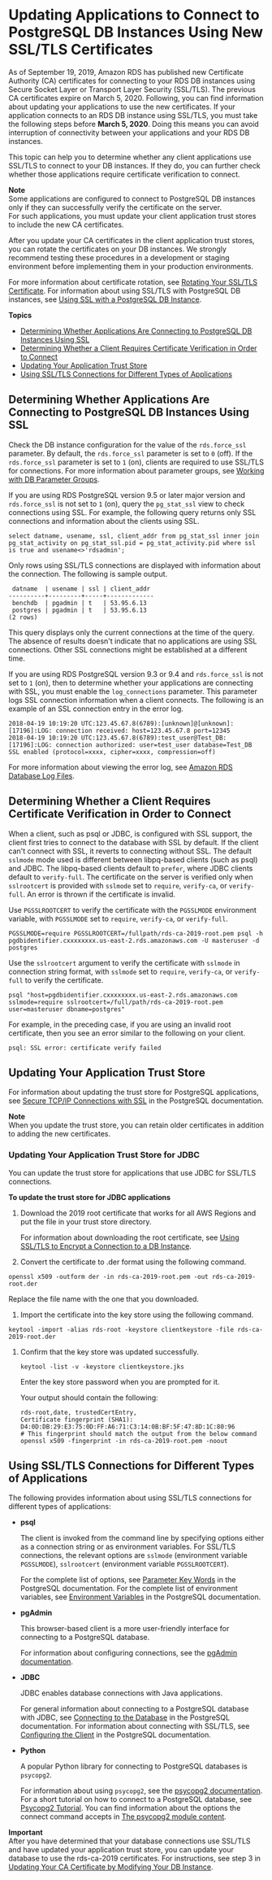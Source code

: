 # Updating Applications to Connect to PostgreSQL DB Instances Using New SSL/TLS Certificates<a name="ssl-certificate-rotation-postgresql"></a>

As of September 19, 2019, Amazon RDS has published new Certificate Authority \(CA\) certificates for connecting to your RDS DB instances using Secure Socket Layer or Transport Layer Security \(SSL/TLS\)\. The previous CA certificates expire on March 5, 2020\. Following, you can find information about updating your applications to use the new certificates\. If your application connects to an RDS DB instance using SSL/TLS, you must take the following steps before **March 5, 2020**\. Doing this means you can avoid interruption of connectivity between your applications and your RDS DB instances\.

This topic can help you to determine whether any client applications use SSL/TLS to connect to your DB instances\. If they do, you can further check whether those applications require certificate verification to connect\. 

**Note**  
Some applications are configured to connect to PostgreSQL DB instances only if they can successfully verify the certificate on the server\.   
For such applications, you must update your client application trust stores to include the new CA certificates\. 

After you update your CA certificates in the client application trust stores, you can rotate the certificates on your DB instances\. We strongly recommend testing these procedures in a development or staging environment before implementing them in your production environments\.

For more information about certificate rotation, see [Rotating Your SSL/TLS Certificate](UsingWithRDS.SSL-certificate-rotation.md)\. For information about using SSL/TLS with PostgreSQL DB instances, see [Using SSL with a PostgreSQL DB Instance](CHAP_PostgreSQL.md#PostgreSQL.Concepts.General.SSL)\.

**Topics**
+ [Determining Whether Applications Are Connecting to PostgreSQL DB Instances Using SSL](#ssl-certificate-rotation-postgresql.determining-server)
+ [Determining Whether a Client Requires Certificate Verification in Order to Connect](#ssl-certificate-rotation-postgresql.determining-client)
+ [Updating Your Application Trust Store](#ssl-certificate-rotation-postgresql.updating-trust-store)
+ [Using SSL/TLS Connections for Different Types of Applications](#ssl-certificate-rotation-postgresql.applications)

## Determining Whether Applications Are Connecting to PostgreSQL DB Instances Using SSL<a name="ssl-certificate-rotation-postgresql.determining-server"></a>

Check the DB instance configuration for the value of the `rds.force_ssl` parameter\. By default, the `rds.force_ssl` parameter is set to `0` \(off\)\. If the `rds.force_ssl` parameter is set to `1` \(on\), clients are required to use SSL/TLS for connections\. For more information about parameter groups, see [Working with DB Parameter Groups](USER_WorkingWithParamGroups.md)\.

If you are using RDS PostgreSQL version 9\.5 or later major version and `rds.force_ssl` is not set to `1` \(on\), query the `pg_stat_ssl` view to check connections using SSL\. For example, the following query returns only SSL connections and information about the clients using SSL\.

```
select datname, usename, ssl, client_addr from pg_stat_ssl inner join pg_stat_activity on pg_stat_ssl.pid = pg_stat_activity.pid where ssl is true and usename<>'rdsadmin';                
```

Only rows using SSL/TLS connections are displayed with information about the connection\. The following is sample output\.

```
 datname  | usename | ssl | client_addr 
----------+---------+-----+-------------
 benchdb  | pgadmin | t   | 53.95.6.13
 postgres | pgadmin | t   | 53.95.6.13
(2 rows)
```

This query displays only the current connections at the time of the query\. The absence of results doesn't indicate that no applications are using SSL connections\. Other SSL connections might be established at a different time\.

If you are using RDS PostgreSQL version 9\.3 or 9\.4 and `rds.force_ssl` is not set to `1` \(on\), then to determine whether your applications are connecting with SSL, you must enable the `log_connections` parameter\. This parameter logs SSL connection information when a client connects\. The following is an example of an SSL connection entry in the error log\.

```
2018-04-19 10:19:20 UTC:123.45.67.8(6789):[unknown]@[unknown]:[17196]:LOG: connection received: host=123.45.67.8 port=12345
2018-04-19 10:19:20 UTC:123.45.67.8(6789):test_user@Test_DB:[17196]:LOG: connection authorized: user=test_user database=Test_DB SSL enabled (protocol=xxxx, cipher=xxxx, compression=off)
```

For more information about viewing the error log, see [Amazon RDS Database Log Files](USER_LogAccess.md)\.

## Determining Whether a Client Requires Certificate Verification in Order to Connect<a name="ssl-certificate-rotation-postgresql.determining-client"></a>

When a client, such as psql or JDBC, is configured with SSL support, the client first tries to connect to the database with SSL by default\. If the client can't connect with SSL, it reverts to connecting without SSL\. The default `sslmode` mode used is different between libpq\-based clients \(such as psql\) and JDBC\. The libpq\-based clients default to `prefer`, where JDBC clients default to `verify-full`\. The certificate on the server is verified only when `sslrootcert` is provided with `sslmode` set to `require`, `verify-ca`, or `verify-full`\. An error is thrown if the certificate is invalid\.

Use `PGSSLROOTCERT` to verify the certificate with the `PGSSLMODE` environment variable, with `PGSSLMODE` set to `require`, `verify-ca`, or `verify-full`\.

```
PGSSLMODE=require PGSSLROOTCERT=/fullpath/rds-ca-2019-root.pem psql -h pgdbidentifier.cxxxxxxxx.us-east-2.rds.amazonaws.com -U masteruser -d postgres                
```

Use the `sslrootcert` argument to verify the certificate with `sslmode` in connection string format, with `sslmode` set to `require`, `verify-ca`, or `verify-full` to verify the certificate\.

```
psql "host=pgdbidentifier.cxxxxxxxx.us-east-2.rds.amazonaws.com sslmode=require sslrootcert=/full/path/rds-ca-2019-root.pem user=masteruser dbname=postgres"                
```

For example, in the preceding case, if you are using an invalid root certificate, then you see an error similar to the following on your client\.

```
psql: SSL error: certificate verify failed               
```

## Updating Your Application Trust Store<a name="ssl-certificate-rotation-postgresql.updating-trust-store"></a>

For information about updating the trust store for PostgreSQL applications, see [Secure TCP/IP Connections with SSL](https://www.postgresql.org/docs/9.5/ssl-tcp.html) in the PostgreSQL documentation\.

**Note**  
When you update the trust store, you can retain older certificates in addition to adding the new certificates\.

### Updating Your Application Trust Store for JDBC<a name="ssl-certificate-rotation-postgresql.updating-trust-store.jdbc"></a>

You can update the trust store for applications that use JDBC for SSL/TLS connections\.

**To update the trust store for JDBC applications**

1. Download the 2019 root certificate that works for all AWS Regions and put the file in your trust store directory\.

   For information about downloading the root certificate, see [Using SSL/TLS to Encrypt a Connection to a DB Instance](UsingWithRDS.SSL.md)\.

1.  Convert the certificate to \.der format using the following command\.

   ```
   openssl x509 -outform der -in rds-ca-2019-root.pem -out rds-ca-2019-root.der                    
   ```

   Replace the file name with the one that you downloaded\.

1.  Import the certificate into the key store using the following command\. 

   ```
   keytool -import -alias rds-root -keystore clientkeystore -file rds-ca-2019-root.der                    
   ```

1. Confirm that the key store was updated successfully\.

   ```
   keytool -list -v -keystore clientkeystore.jks                        
   ```

   Enter the key store password when you are prompted for it\.

   Your output should contain the following:

   ```
   rds-root,date, trustedCertEntry, 
   Certificate fingerprint (SHA1): D4:0D:DB:29:E3:75:0D:FF:A6:71:C3:14:0B:BF:5F:47:8D:1C:80:96
   # This fingerprint should match the output from the below command
   openssl x509 -fingerprint -in rds-ca-2019-root.pem -noout
   ```

## Using SSL/TLS Connections for Different Types of Applications<a name="ssl-certificate-rotation-postgresql.applications"></a>

The following provides information about using SSL/TLS connections for different types of applications:
+ **psql**

  The client is invoked from the command line by specifying options either as a connection string or as environment variables\. For SSL/TLS connections, the relevant options are `sslmode` \(environment variable `PGSSLMODE`\), `sslrootcert` \(environment variable `PGSSLROOTCERT`\)\.

  For the complete list of options, see [Parameter Key Words](https://www.postgresql.org/docs/11/libpq-connect.html#LIBPQ-PARAMKEYWORDS) in the PostgreSQL documentation\. For the complete list of environment variables, see [Environment Variables](https://www.postgresql.org/docs/11/libpq-envars.html) in the PostgreSQL documentation\.
+ **pgAdmin**

  This browser\-based client is a more user\-friendly interface for connecting to a PostgreSQL database\.

  For information about configuring connections, see the [pgAdmin documentation](https://www.pgadmin.org/docs/pgadmin4/latest/server_dialog.html)\.
+ **JDBC**

  JDBC enables database connections with Java applications\.

  For general information about connecting to a PostgreSQL database with JDBC, see [Connecting to the Database](https://jdbc.postgresql.org/documentation/head/connect.html) in the PostgreSQL documentation\. For information about connecting with SSL/TLS, see [Configuring the Client](https://jdbc.postgresql.org/documentation/head/ssl-client.html) in the PostgreSQL documentation\. 
+ **Python**

  A popular Python library for connecting to PostgreSQL databases is `psycopg2`\.

  For information about using `psycopg2`, see the [psycopg2 documentation](https://pypi.org/project/psycopg2/)\. For a short tutorial on how to connect to a PostgreSQL database, see [Psycopg2 Tutorial](https://wiki.postgresql.org/wiki/Psycopg2_Tutorial)\. You can find information about the options the connect command accepts in [The psycopg2 module content](http://initd.org/psycopg/docs/module.html#module-psycopg2)\.

**Important**  
After you have determined that your database connections use SSL/TLS and have updated your application trust store, you can update your database to use the rds\-ca\-2019 certificates\. For instructions, see step 3 in [Updating Your CA Certificate by Modifying Your DB Instance](UsingWithRDS.SSL-certificate-rotation.md#UsingWithRDS.SSL-certificate-rotation-updating)\.